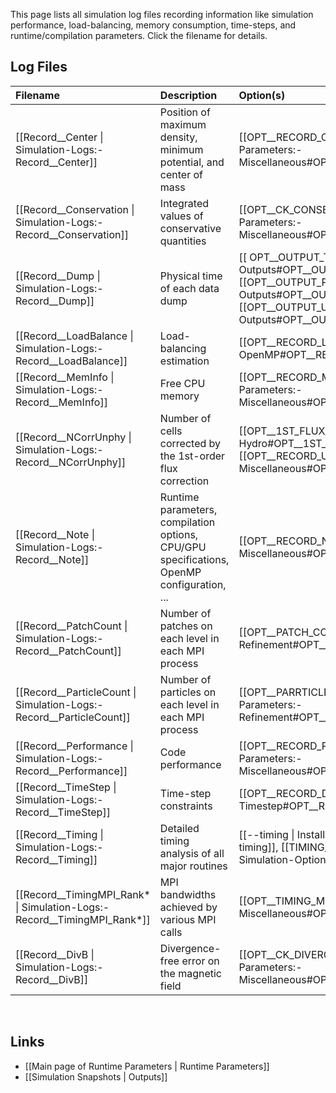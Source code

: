This page lists all simulation log files recording information like
simulation performance, load-balancing, memory consumption, time-steps,
and runtime/compilation parameters. Click the filename for details.

## Log Files

| Filename | Description | Option(s) |
|:---|:---|:---|
| [[Record__Center \| Simulation-Logs:-Record__Center]] | Position of maximum density, minimum potential, and center of mass | [[OPT__RECORD_CENTER \| Runtime Parameters:-Miscellaneous#OPT__RECORD_CENTER]] |
| [[Record__Conservation \| Simulation-Logs:-Record__Conservation]] | Integrated values of conservative quantities | [[OPT__CK_CONSERVATION \| Runtime Parameters:-Miscellaneous#OPT__CK_CONSERVATION]] |
| [[Record__Dump \| Simulation-Logs:-Record__Dump]] | Physical time of each data dump | [[ OPT__OUTPUT_TOTAL \| Outputs#OPT__OUTPUT_TOTAL ]], [[OPT__OUTPUT_PART \| Outputs#OPT__OUTPUT_PART]], [[OPT__OUTPUT_USER\| Outputs#OPT__OUTPUT_USER]] |
| [[Record__LoadBalance \| Simulation-Logs:-Record__LoadBalance]] | Load-balancing estimation | [[OPT__RECORD_LOAD_BALANCE \| MPI and OpenMP#OPT__RECORD_LOAD_BALANCE]] |
| [[Record__MemInfo \| Simulation-Logs:-Record__MemInfo]] | Free CPU memory | [[OPT__RECORD_MEMORY \| Runtime Parameters:-Miscellaneous#OPT__RECORD_MEMORY]] |
| [[Record__NCorrUnphy \| Simulation-Logs:-Record__NCorrUnphy]] | Number of cells corrected by the 1st-order flux correction | [[OPT__1ST_FLUX_CORR \| Hydro#OPT__1ST_FLUX_CORR ]], [[OPT__RECORD_UNPHY \| Runtime Parameters:-Miscellaneous#OPT__RECORD_UNPHY]] |
| [[Record__Note \| Simulation-Logs:-Record__Note]] | Runtime parameters, compilation options, CPU/GPU specifications, OpenMP configuration, ... | [[OPT__RECORD_NOTE \| Runtime Parameters:-Miscellaneous#OPT__RECORD_NOTE]] |
| [[Record__PatchCount \| Simulation-Logs:-Record__PatchCount]] | Number of patches on each level in each MPI process | [[OPT__PATCH_COUNT \| Runtime-Parameters:-Refinement#OPT__PATCH_COUNT]] |
| [[Record__ParticleCount \| Simulation-Logs:-Record__ParticleCount]] | Number of particles on each level in each MPI process | [[OPT__PARRTICLE_COUNT \| Runtime-Parameters:-Refinement#OPT__PARTICLE_COUNT]] |
| [[Record__Performance \| Simulation-Logs:-Record__Performance]] | Code performance | [[OPT__RECORD_PERFORMANCE \| Runtime-Parameters:-Miscellaneous#OPT__RECORD_PERFORMANCE]] |
| [[Record__TimeStep \| Simulation-Logs:-Record__TimeStep]] | Time-step constraints | [[OPT__RECORD_DT \| Runtime-Parameters:-Timestep#OPT__RECORD_DT]] |
| [[Record__Timing \| Simulation-Logs:-Record__Timing]] | Detailed timing analysis of all major routines | [[--timing \| Installation:-Generate-Makefile#--timing]], [[TIMING_SOLVER \| Installation: Simulation-Options#TIMING_SOLVER]] |
| [[Record__TimingMPI_Rank* \| Simulation-Logs:-Record__TimingMPI_Rank*]] | MPI bandwidths achieved by various MPI calls | [[OPT__TIMING_MPI \| Runtime-Parameters:-Miscellaneous#OPT__TIMING_MPI]] |
| [[Record__DivB \| Simulation-Logs:-Record__DivB]] | Divergence-free error on the magnetic field | [[OPT__CK_DIVERGENCE_B \| Runtime-Parameters:-Miscellaneous#OPT__CK_DIVERGENCE_B]] |


<br>

## Links
* [[Main page of Runtime Parameters | Runtime Parameters]]
* [[Simulation Snapshots | Outputs]]

